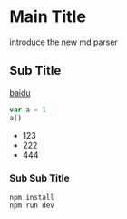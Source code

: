 # Main Title

introduce the new md parser

## Sub Title

[baidu](http://baidu.com)

```javascript
var a = 1
a()
```

* 123
* 222
* 444

### Sub Sub Title

```
npm install
npm run dev
```
